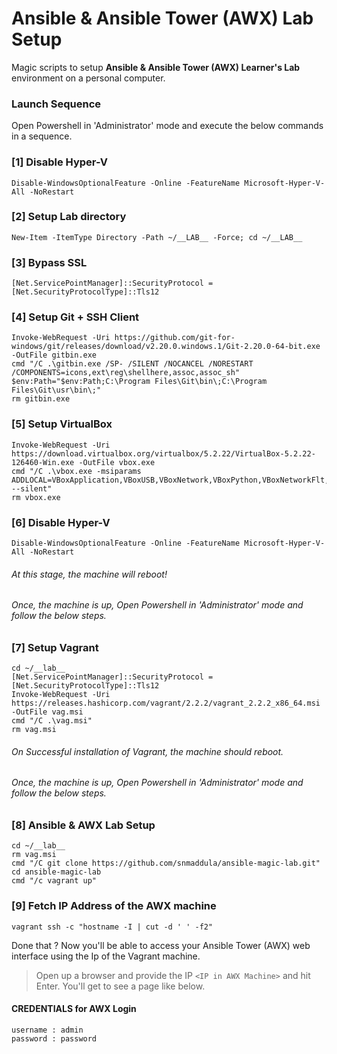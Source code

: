 # Ansible & Ansible Tower (AWX) Lab Setup
Magic scripts to setup <b>Ansible & Ansible Tower (AWX) Learner's Lab</b> environment on a personal computer.

### Launch Sequence
Open Powershell in 'Administrator' mode and execute the below commands in a sequence.

### [1] Disable Hyper-V
    Disable-WindowsOptionalFeature -Online -FeatureName Microsoft-Hyper-V-All -NoRestart
    
### [2] Setup Lab directory 
    New-Item -ItemType Directory -Path ~/__LAB__ -Force; cd ~/__LAB__

### [3] Bypass SSL
    [Net.ServicePointManager]::SecurityProtocol = [Net.SecurityProtocolType]::Tls12

### [4] Setup Git + SSH Client
    Invoke-WebRequest -Uri https://github.com/git-for-windows/git/releases/download/v2.20.0.windows.1/Git-2.20.0-64-bit.exe -OutFile gitbin.exe
    cmd "/C .\gitbin.exe /SP- /SILENT /NOCANCEL /NORESTART /COMPONENTS=icons,ext\reg\shellhere,assoc,assoc_sh"
    $env:Path="$env:Path;C:\Program Files\Git\bin\;C:\Program Files\Git\usr\bin\;"
    rm gitbin.exe

### [5] Setup VirtualBox
    Invoke-WebRequest -Uri https://download.virtualbox.org/virtualbox/5.2.22/VirtualBox-5.2.22-126460-Win.exe -OutFile vbox.exe
    cmd "/C .\vbox.exe -msiparams ADDLOCAL=VBoxApplication,VBoxUSB,VBoxNetwork,VBoxPython,VBoxNetworkFlt,VBoxNetworkAdp --silent"
    rm vbox.exe
    
### [6] Disable Hyper-V
    Disable-WindowsOptionalFeature -Online -FeatureName Microsoft-Hyper-V-All -NoRestart
    
###### At this stage, the machine will reboot! 
###### Once, the machine is up, Open Powershell in 'Administrator' mode and follow the below steps.
    
### [7] Setup Vagrant
    cd ~/__lab__
    [Net.ServicePointManager]::SecurityProtocol = [Net.SecurityProtocolType]::Tls12
    Invoke-WebRequest -Uri https://releases.hashicorp.com/vagrant/2.2.2/vagrant_2.2.2_x86_64.msi -OutFile vag.msi
    cmd "/C .\vag.msi"
    rm vag.msi
    
###### On Successful installation of Vagrant, the machine should reboot.
###### Once, the machine is up, Open Powershell in 'Administrator' mode and follow the below steps. 

### [8] Ansible & AWX Lab Setup
    cd ~/__lab__
    rm vag.msi
    cmd "/C git clone https://github.com/snmaddula/ansible-magic-lab.git"
    cd ansible-magic-lab
    cmd "/c vagrant up"

### [9] Fetch IP Address of the AWX machine
    vagrant ssh -c "hostname -I | cut -d ' ' -f2"
Done that ?
Now you'll be able to access your Ansible Tower (AWX) web interface using the Ip of the Vagrant machine.

> Open up a browser and provide the IP `<IP in AWX Machine>` and hit Enter. You'll get to see a page like below.
[]()

#### CREDENTIALS for AWX Login
    username : admin
    password : password

